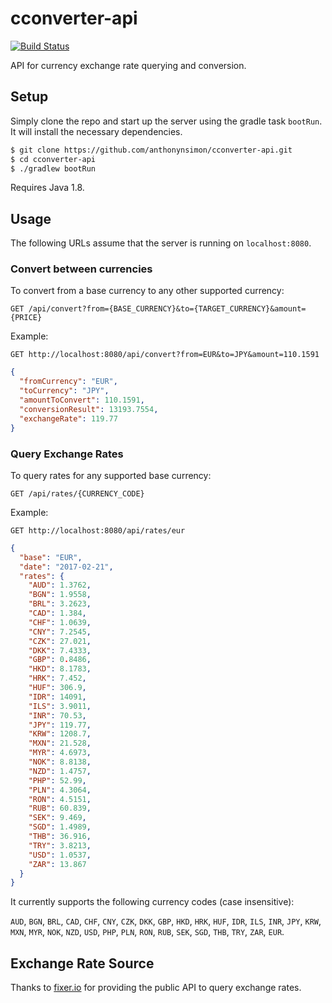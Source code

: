 # cconverter-api
[![Build Status](https://travis-ci.org/anthonynsimon/cconverter-api.svg?branch=master)](https://travis-ci.org/anthonynsimon/cconverter-api/builds) 

API for currency exchange rate querying and conversion.

## Setup

Simply clone the repo and start up the server using the gradle task `bootRun`. It will install the necessary dependencies.

```bash
$ git clone https://github.com/anthonynsimon/cconverter-api.git
$ cd cconverter-api
$ ./gradlew bootRun
```

Requires Java 1.8.

## Usage

The following URLs assume that the server is running on `localhost:8080`.

### Convert between currencies

To convert from a base currency to any other supported currency:

```
GET /api/convert?from={BASE_CURRENCY}&to={TARGET_CURRENCY}&amount={PRICE}
```
Example:

```
GET http://localhost:8080/api/convert?from=EUR&to=JPY&amount=110.1591
```

```json
{
  "fromCurrency": "EUR",
  "toCurrency": "JPY",
  "amountToConvert": 110.1591,
  "conversionResult": 13193.7554,
  "exchangeRate": 119.77
}
```

### Query Exchange Rates

To query rates for any supported base currency:

```
GET /api/rates/{CURRENCY_CODE}
```
Example:

```
GET http://localhost:8080/api/rates/eur
```

```json
{
  "base": "EUR",
  "date": "2017-02-21",
  "rates": {
    "AUD": 1.3762,
    "BGN": 1.9558,
    "BRL": 3.2623,
    "CAD": 1.384,
    "CHF": 1.0639,
    "CNY": 7.2545,
    "CZK": 27.021,
    "DKK": 7.4333,
    "GBP": 0.8486,
    "HKD": 8.1783,
    "HRK": 7.452,
    "HUF": 306.9,
    "IDR": 14091,
    "ILS": 3.9011,
    "INR": 70.53,
    "JPY": 119.77,
    "KRW": 1208.7,
    "MXN": 21.528,
    "MYR": 4.6973,
    "NOK": 8.8138,
    "NZD": 1.4757,
    "PHP": 52.99,
    "PLN": 4.3064,
    "RON": 4.5151,
    "RUB": 60.839,
    "SEK": 9.469,
    "SGD": 1.4989,
    "THB": 36.916,
    "TRY": 3.8213,
    "USD": 1.0537,
    "ZAR": 13.867
  }
}

```


It currently supports the following currency codes (case insensitive):

`AUD`, `BGN`, `BRL`, `CAD`, `CHF`, `CNY`, `CZK`, `DKK`, `GBP`, `HKD`, `HRK`, `HUF`,
`IDR`, `ILS`, `INR`, `JPY`, `KRW`, `MXN`, `MYR`, `NOK`, `NZD`, `USD`, `PHP`, `PLN`,
`RON`, `RUB`, `SEK`, `SGD`, `THB`, `TRY`, `ZAR`, `EUR`.

## Exchange Rate Source

Thanks to [fixer.io](http://fixer.io/) for providing the public API to query exchange rates.